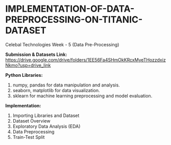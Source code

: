 # IMPLEMENTATION-OF-DATA-PREPROCESSING-ON-TITANIC-DATASET
Celebal Technologies Week - 5 
(Data Pre-Processing)

**Submission & Datasets Link:** <br>
https://drive.google.com/drive/folders/1EE56Fa4SHmOkKRcxMyeTHozzdxizNkmo?usp=drive_link

**Python Libraries:** 
1. numpy, pandas for data manipulation and analysis.
2. seaborn, matplotlib for data visualization.
3. sklearn for machine learning preprocessing and model evaluation.

**Implementation:**
1. Importing Libraries and Dataset
2. Dataset Overview
3. Exploratory Data Analysis (EDA)
4. Data Preprocessing
5. Train-Test Split
